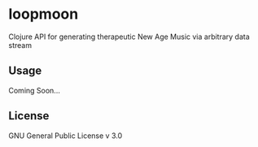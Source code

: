 # loopmoon

Clojure API for generating therapeutic New Age Music via arbitrary data stream

## Usage

Coming Soon...

## License

GNU General Public License v 3.0
